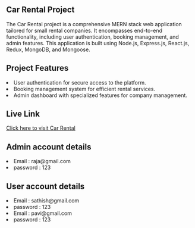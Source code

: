 <h2>Car Rental Project</h2>
<p>The Car Rental project is a comprehensive MERN stack web application tailored for small rental companies. It encompasses end-to-end functionality, including user authentication, booking management, and admin features. This application is built using Node.js, Express.js, React.js, Redux, MongoDB, and Mongoose.</p>

<h2>Project Features</h2>
    <li>User authentication for secure access to the platform.</li>
    <li>Booking management system for efficient rental services.</li>
    <li>Admin dashboard with specialized features for company management.</li>
<h2>Live Link</h2>
<a href='https://carrental7291.netlify.app/'>Click here to visit Car Rental</a>
<h2>Admin account details</h2>
<li>Email : raja@gmail.com</li>
<li>password : 123</li>
<h2>User account details</h2>
<li>Email : sathish@gmail.com</li>
<li>password : 123</li>
<li>Email : pavi@gmail.com</li>
<li>password : 123</li>
  
